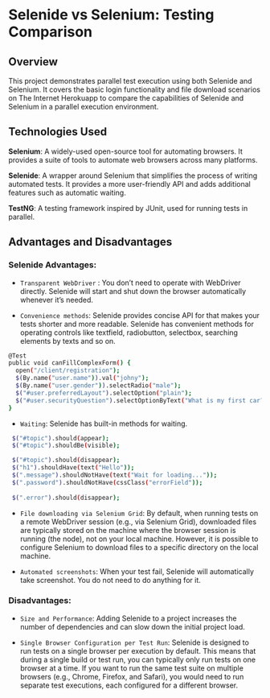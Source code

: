 # Selenide vs Selenium: Testing Comparison

## Overview
This project demonstrates parallel test execution using both Selenide and Selenium. It covers the basic login functionality and file download scenarios on The Internet Herokuapp to compare the capabilities of Selenide and Selenium in a parallel execution environment.

## Technologies Used
**Selenium**: A widely-used open-source tool for automating browsers. It provides a suite of tools to automate web browsers across many platforms.

**Selenide**: A wrapper around Selenium that simplifies the process of writing automated tests. It provides a more user-friendly API and adds additional features such as automatic waiting.

**TestNG**: A testing framework inspired by JUnit, used for running tests in parallel.

## Advantages and Disadvantages
### Selenide Advantages:
- `Transparent WebDriver` : You don’t need to operate with WebDriver directly. Selenide will start and shut down the browser automatically whenever it’s needed.


- `Convenience methods`: Selenide provides concise API for that makes your tests shorter and more readable. Selenide has convenient methods for operating controls like textfield, radiobutton, selectbox, searching elements by texts and so on.
```sh
@Test
public void canFillComplexForm() {
  open("/client/registration");
  $(By.name("user.name")).val("johny");
  $(By.name("user.gender")).selectRadio("male");
  $("#user.preferredLayout").selectOption("plain");
  $("#user.securityQuestion").selectOptionByText("What is my first car?");
}
```
- `Waiting`: Selenide has built-in methods for waiting.
```sh
 $("#topic").should(appear);
 $("#topic").shouldBe(visible);

 $("#topic").should(disappear);
 $("h1").shouldHave(text("Hello"));
 $(".message").shouldNotHave(text("Wait for loading..."));
 $(".password").shouldNotHave(cssClass("errorField"));
 
 $(".error").should(disappear);
```
- `File downloading via Selenium Grid`: By default, when running tests on a remote WebDriver session (e.g., via Selenium Grid), downloaded files are typically stored on the machine where the browser session is running (the node), not on your local machine. However, it is possible to configure Selenium to download files to a specific directory on the local machine.


- `Automated screenshots`: When your test fail, Selenide will automatically take screenshot. You do not need to do anything for it.

### Disadvantages:
- `Size and Performance`: Adding Selenide to a project increases the number of dependencies and can slow down the initial project load.


- `Single Browser Configuration per Test Run`: Selenide is designed to run tests on a single browser per execution by default. This means that during a single build or test run, you can typically only run tests on one browser at a time. If you want to run the same test suite on multiple browsers (e.g., Chrome, Firefox, and Safari), you would need to run separate test executions, each configured for a different browser.